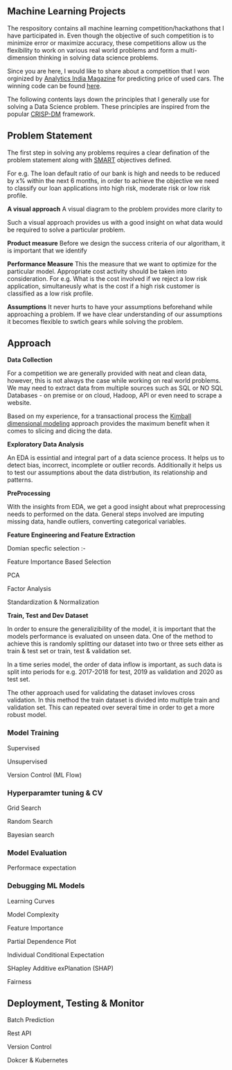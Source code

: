 
## Machine Learning Projects

The respository contains all machine learning competition/hackathons that I have participated in. Even though the objective of such competition is to minimize error or maximize accuracy, these competitions allow us the flexibility to work on various real world problems and form a multi-dimension thinking in solving data science problems. 

Since you are here, I would like to share about a competition that I won orginized by [Analytics India Magazine](https://analyticsindiamag.com/machinehack-winners-how-these-data-science-enthusiasts-solved-the-predicting-the-costs-of-used-cars-hackathon/) for predicting price of used cars. The winning code can be found [here](https://github.com/vasim07/MachineHack/blob/master/UsedCars/FinalSubmission.ipynb).

The following contents lays down the principles that I generally use for solving a Data Science problem. These principles are inspired from the popular [CRISP-DM](https://en.wikipedia.org/wiki/Cross-industry_standard_process_for_data_mining) framework.



## Problem Statement

The first step in solving any problems requires a clear defination of the problem statement along with [SMART](https://en.wikipedia.org/wiki/SMART_criteria) objectives defined. 

For e.g. The loan default ratio of our bank is high and needs to be reduced by x% within the next 6 months, in order to achieve the objective we need to classify our loan applications into high risk, moderate risk or low risk profile.

**A visual approach**
A visual diagram to the problem provides more clarity to 

Such a visual approach provides us with a good insight on what data would be required to solve a particular problem.

**Product measure**
Before we design the success criteria of our algoritham, it is important that we identify 

**Performance Measure**
This the measure that we want to optimize for the particular model. Appropriate cost activity should be taken into consideration. 
For e.g. What is the cost involved if we reject a low risk application, simultaneusly what is the cost if a high risk customer is classified as a low risk profile.

**Assumptions**
It never hurts to have your assumptions beforehand while approaching a problem.  If we have clear understanding of our assumptions it becomes flexible to swtich gears while solving the problem.


## Approach

**Data Collection**

For a competition we are generally provided with neat and clean data, however, this is not always the case while working on real world problems. We may need to extract data from multiple sources such as SQL or NO SQL Databases - on premise or on cloud, Hadoop, API or even need to scrape a website.

Based on my experience, for a transactional process the [Kimball dimensional modeling](https://www.kimballgroup.com/data-warehouse-business-intelligence-resources/kimball-techniques/dimensional-modeling-techniques/) approach provides the maximum benefit when it comes to slicing and dicing the data. 

**Exploratory Data Analysis**

An EDA is essintial and integral part of a data science process. It helps us to detect bias, incorrect, incomplete or outlier records. Additionally it helps us to test our assumptions about the data distrbution, its relationship and patterns. 

**PreProcessing**

With the insights from EDA, we get a good insight about what preprocessing needs to performed on the data. General steps involved are imputing missing data, handle outliers, converting categorical variables.

**Feature Engineering and Feature Extraction**

Domian specfic selection :-  

Feature Importance Based Selection

PCA

Factor Analysis

Standardization & Normalization

**Train, Test and Dev Dataset**

In order to ensure the generalizibility of the model, it is important that the models performance is evaluated on unseen data. One of the method to achieve this is randomly splitting our dataset into two or three sets either as train & test set or train, test & validation set.

In a time series model, the order of data inflow is important, as such data is split into periods for e.g. 2017-2018 for test, 2019 as validation and 2020 as test set.

The other approach used for validating the dataset invloves cross validation. In this method the train dataset is divided into multiple train and validation set. This can repeated over several time in order to get a more robust model.

### Model Training

Supervised

Unsupervised

Version Control (ML Flow)

### Hyperparamter tuning & CV

Grid Search

Random Search

Bayesian search

### Model Evaluation

Performace expectation

### Debugging ML Models

Learning Curves

Model Complexity

Feature Importance

Partial Dependence Plot

Individual Conditional Expectation

SHapley Additive exPlanation (SHAP)

Fairness

## Deployment, Testing & Monitor

Batch Prediction

Rest API

Version Control

Dokcer & Kubernetes





